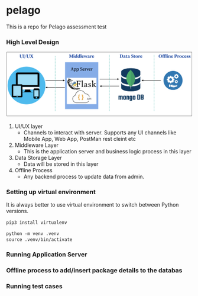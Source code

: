 # pelago

This is a repo for Pelago assessment test

### High Level Design

![](images/High-Level-Design.png)

1. UI/UX layer
   - Channels to interact with server. Supports any UI channels like Mobile App, Web App, PostMan rest cleint etc
2. Middleware Layer
   - This is the application server and business logic process in this layer
3. Data Storage Layer
   - Data will be stored in this layer
4. Offline Process
   - Any backend process to update data from admin.

### Setting up virtual environment

It is always better to use virtual environment to switch between Python versions.

```
pip3 install virtualenv
```

```
python -m venv .venv
source .venv/bin/activate
```

### Running Application Server

### Offline process to add/insert package details to the databas

### Running test cases
